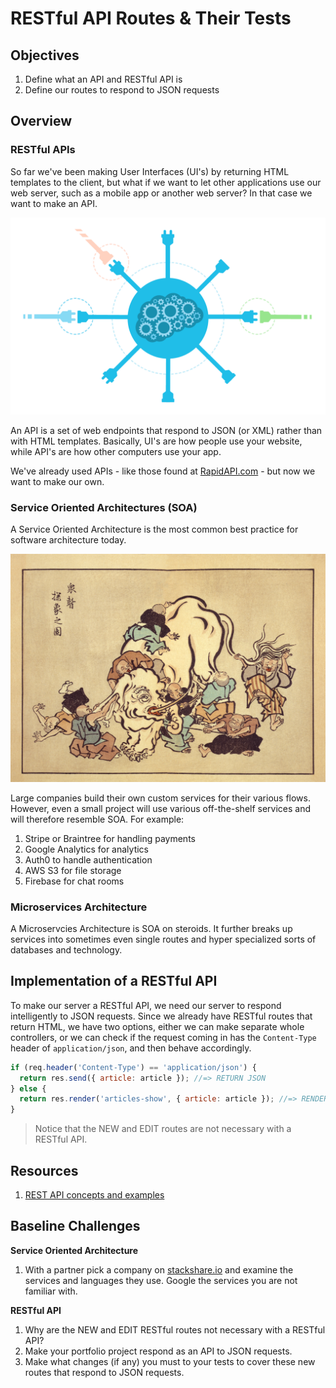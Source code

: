 # RESTful API Routes & Their Tests

## Objectives

1. Define what an API and RESTful API is
1. Define our routes to respond to JSON requests

## Overview

### RESTful APIs

So far we've been making User Interfaces (UI's) by returning HTML templates to the client, but what if we want to let other applications use our web server, such as a mobile app or another web server? In that case we want to make an API.

![realtime-api.png](assets/realtime-api.png)

An API is a set of web endpoints that respond to JSON (or XML) rather than with HTML templates. Basically, UI's are how people use your website, while API's are how other computers use your app.

We've already used APIs - like those found at [RapidAPI.com](rapidapi.com) - but now we want to make our own.

### Service Oriented Architectures (SOA)

A Service Oriented Architecture is the most common best practice for software architecture today.

![elephant](assets/elephant.jpg)

Large companies build their own custom services for their various flows. However, even a small project will use various off-the-shelf services and will therefore resemble SOA. For example:

1. Stripe or Braintree for handling payments
1. Google Analytics for analytics
1. Auth0 to handle authentication
1. AWS S3 for file storage
1. Firebase for chat rooms

### Microservices Architecture

A Microservcies Architecture is SOA on steroids. It further breaks up services into sometimes even single routes and hyper specialized sorts of databases and technology.

## Implementation of a RESTful API

To make our server a RESTful API, we need our server to respond intelligently to JSON requests. Since we already have RESTful routes that return HTML, we have two options, either we can make separate whole controllers, or we can check if the request coming in has the `Content-Type` header of `application/json`, and then behave accordingly.

```js
if (req.header('Content-Type') == 'application/json') {
  return res.send({ article: article }); //=> RETURN JSON
} else {
  return res.render('articles-show', { article: article }); //=> RENDER A TEMPLATE
}
```

> Notice that the NEW and EDIT routes are not necessary with a RESTful API.

## Resources

1. [REST API concepts and examples](https://www.youtube.com/watch?v=7YcW25PHnAA)

## Baseline Challenges

**Service Oriented Architecture**
1. With a partner pick a company on [stackshare.io](https://stackshare.io/stacks) and examine the services and languages they use. Google the services you are not familiar with.

**RESTful API**
1. Why are the NEW and EDIT RESTful routes not necessary with a RESTful API?
1. Make your portfolio project respond as an API to JSON requests.
1. Make what changes (if any) you must to your tests to cover these new routes that respond to JSON requests.
